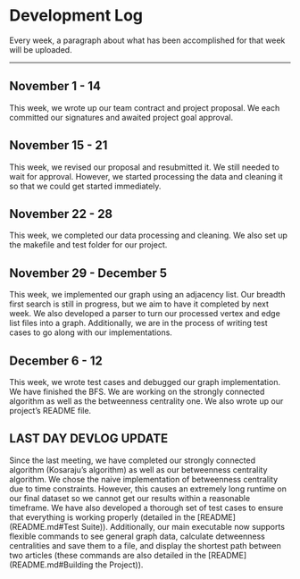 # Development Log
Every week, a paragraph about what has been accomplished for that week will be uploaded.

---

## November 1 - 14
This week, we wrote up our team contract and project proposal. We each committed our signatures and awaited project goal approval.

## November 15 - 21
This week, we revised our proposal and resubmitted it. We still needed to wait for approval. However, we started processing the data and cleaning it so that we could get started immediately.

## November 22 - 28
This week, we completed our data processing and cleaning. We also set up the makefile and test folder for our project.

## November 29 - December 5
This week, we implemented our graph using an adjacency list. Our breadth first search is still in progress, but we aim to have it completed by next week. We also developed a parser to turn our processed vertex and edge list files into a graph. Additionally, we are in the process of writing test cases to go along with our implementations.

## December 6 - 12
This week, we wrote test cases and debugged our graph implementation. We have finished the BFS. We are working on the strongly connected algorithm as well as the betweenness centrality one. We also wrote up our project’s README file.

## LAST DAY DEVLOG UPDATE
Since the last meeting, we have completed our strongly connected algorithm (Kosaraju’s algorithm) as well as our betweenness centrality algorithm. We chose the naive implementation of betweenness centrality due to time constraints. However, this causes an extremely long runtime on our final dataset so we cannot get our results within a reasonable timeframe. We have also developed a thorough set of test cases to ensure that everything is working properly (detailed in the [README](README.md#Test Suite)). Additionally, our main executable now supports flexible commands to see general graph data, calculate detweenness centralities and save them to a file, and display the shortest path between two articles (these commands are also detailed in the [README](README.md#Building the Project)).